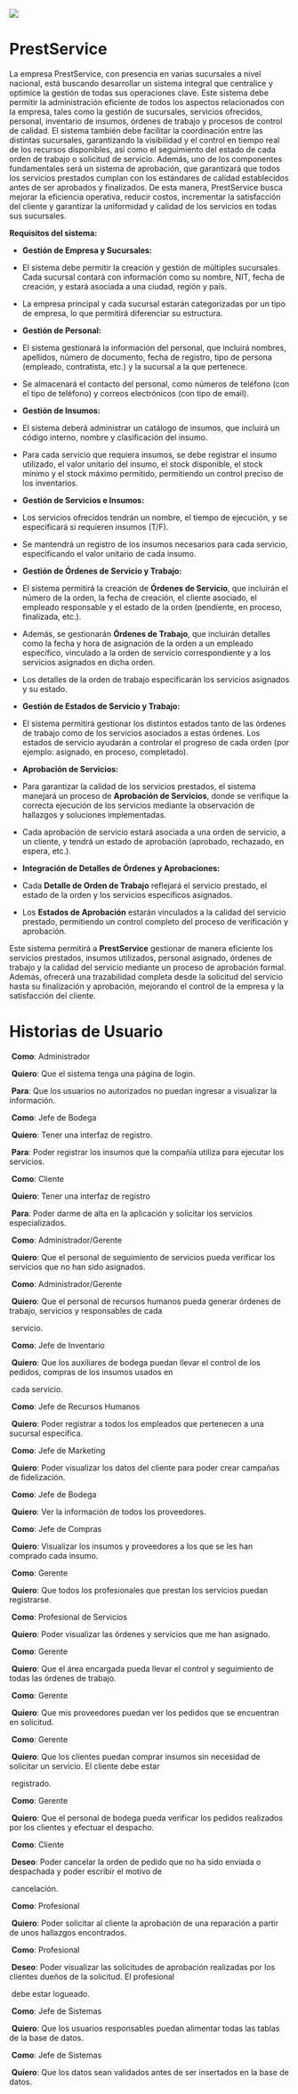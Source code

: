 ![](/home/camper/Documentos/mauricio/proservicehub/src/main/resources/img/image.webp)





# PrestService



La empresa PrestService, con presencia en varias sucursales a nivel nacional, está buscando desarrollar un sistema integral que centralice y optimice la gestión de todas sus operaciones clave. Este sistema debe permitir la administración eficiente de todos los aspectos relacionados con la empresa, tales como la gestión de sucursales, servicios ofrecidos, personal, inventario de insumos, órdenes de trabajo y procesos de control de calidad. El sistema también debe facilitar la coordinación entre las distintas sucursales, garantizando la visibilidad y el control en tiempo real de los recursos disponibles, así como el seguimiento del estado de cada orden de trabajo o solicitud de servicio. Además, uno de los componentes fundamentales será un sistema de aprobación, que garantizará que todos los servicios prestados cumplan con los estándares de calidad establecidos antes de ser aprobados y finalizados. De esta manera, PrestService busca mejorar la eficiencia operativa, reducir costos, incrementar la satisfacción del cliente y garantizar la uniformidad y calidad de los servicios en todas sus sucursales.



**Requisitos del sistema:**



- **Gestión de Empresa y Sucursales:**
- El sistema debe permitir la creación y gestión de múltiples sucursales. Cada sucursal contará con información como su nombre, NIT, fecha de creación, y estará asociada a una ciudad, región y país.
- La empresa principal y cada sucursal estarán categorizadas por un tipo de empresa, lo que permitirá diferenciar su estructura.



- **Gestión de Personal:**
- El sistema gestionará la información del personal, que incluirá nombres, apellidos, número de documento, fecha de registro, tipo de persona (empleado, contratista, etc.) y la sucursal a la que pertenece.
- Se almacenará el contacto del personal, como números de teléfono (con el tipo de teléfono) y correos electrónicos (con tipo de email).



- **Gestión de Insumos:**
- El sistema deberá administrar un catálogo de insumos, que incluirá un código interno, nombre y clasificación del insumo.
- Para cada servicio que requiera insumos, se debe registrar el insumo utilizado, el valor unitario del insumo, el stock disponible, el stock mínimo y el stock máximo permitido, permitiendo un control preciso de los inventarios.



- **Gestión de Servicios e Insumos:**
- Los servicios ofrecidos tendrán un nombre, el tiempo de ejecución, y se especificará si requieren insumos (T/F).
- Se mantendrá un registro de los insumos necesarios para cada servicio, especificando el valor unitario de cada insumo.



- **Gestión de Órdenes de Servicio y Trabajo:**
- El sistema permitirá la creación de **Órdenes de Servicio**, que incluirán el número de la orden, la fecha de creación, el cliente asociado, el empleado responsable y el estado de la orden (pendiente, en proceso, finalizada, etc.).
- Además, se gestionarán **Órdenes de Trabajo**, que incluirán detalles como la fecha y hora de asignación de la orden a un empleado específico, vinculado a la orden de servicio correspondiente y a los servicios asignados en dicha orden.
- Los detalles de la orden de trabajo especificarán los servicios asignados y su estado.



- **Gestión de Estados de Servicio y Trabajo:**
- El sistema permitirá gestionar los distintos estados tanto de las órdenes de trabajo como de los servicios asociados a estas órdenes. Los estados de servicio ayudarán a controlar el progreso de cada orden (por ejemplo: asignado, en proceso, completado).



- **Aprobación de Servicios:**
- Para garantizar la calidad de los servicios prestados, el sistema manejará un proceso de **Aprobación de Servicios**, donde se verifique la correcta ejecución de los servicios mediante la observación de hallazgos y soluciones implementadas.
- Cada aprobación de servicio estará asociada a una orden de servicio, a un cliente, y tendrá un estado de aprobación (aprobado, rechazado, en espera, etc.).



- **Integración de Detalles de Órdenes y Aprobaciones:**
- Cada **Detalle de Orden de Trabajo** reflejará el servicio prestado, el estado de la orden y los servicios específicos asignados.
- Los **Estados de Aprobación** estarán vinculados a la calidad del servicio prestado, permitiendo un control completo del proceso de verificación y aprobación.



Este sistema permitirá a **PrestService** gestionar de manera eficiente los servicios prestados, insumos utilizados, personal asignado, órdenes de trabajo y la calidad del servicio mediante un proceso de aprobación formal. Además, ofrecerá una trazabilidad completa desde la solicitud del servicio hasta su finalización y aprobación, mejorando el control de la empresa y la satisfacción del cliente.



# **Historias de Usuario**

​		**Como**: Administrador

​		**Quiero**: Que el sistema tenga una página de login.

​		**Para**: Que los usuarios no autorizados no puedan ingresar a visualizar la información.



​		**Como**: Jefe de Bodega

​		**Quiero**: Tener una interfaz de registro.

​		**Para**: Poder registrar los insumos que la compañía utiliza para ejecutar los servicios.



​		**Como**: Cliente

​		**Quiero**: Tener una interfaz de registro

​		**Para**: Poder darme de alta en la aplicación y solicitar los servicios especializados.



​		**Como**: Administrador/Gerente

​		**Quiero**: Que el personal de seguimiento de servicios pueda verificar los servicios que no han sido asignados.



​		**Como**: Administrador/Gerente

​		**Quiero**: Que el personal de recursos humanos pueda generar órdenes de trabajo, servicios y responsables de cada 	

​		servicio.



​		**Como**: Jefe de Inventario

​		**Quiero**: Que los auxiliares de bodega puedan llevar el control de los pedidos, compras de los insumos usados en 

​		cada servicio.



​		**Como**: Jefe de Recursos Humanos

​		**Quiero**: Poder registrar a todos los empleados que pertenecen a una sucursal específica.



​		**Como**: Jefe de Marketing

​		**Quiero**: Poder visualizar los datos del cliente para poder crear campañas de fidelización.



​		**Como**: Jefe de Bodega

​		**Quiero**: Ver la información de todos los proveedores.



​		**Como**: Jefe de Compras

​		**Quiero**: Visualizar los insumos y proveedores a los que se les han comprado cada insumo.



​		**Como**: Gerente

​		**Quiero**: Que todos los profesionales que prestan los servicios puedan registrarse.



​		**Como**: Profesional de Servicios

​		**Quiero**: Poder visualizar las órdenes y servicios que me han asignado.



​		**Como**: Gerente

​		**Quiero**: Que el área encargada pueda llevar el control y seguimiento de todas las órdenes de trabajo.



​		**Como**: Gerente

​		**Quiero**: Que mis proveedores puedan ver los pedidos que se encuentran en solicitud.



​		**Como**: Gerente

​		**Quiero**: Que los clientes puedan comprar insumos sin necesidad de solicitar un servicio. El cliente debe estar 	

​		registrado.



​		**Como**: Gerente

​		**Quiero**: Que el personal de bodega pueda verificar los pedidos realizados por los clientes y efectuar el despacho.



​		**Como**: Cliente

​		**Deseo**: Poder cancelar la orden de pedido que no ha sido enviada o despachada y poder escribir el motivo de 	

​		cancelación.



​		**Como**: Profesional

​		**Quiero**: Poder solicitar al cliente la aprobación de una reparación a partir de unos hallazgos encontrados.



​		**Como**: Profesional

​		**Deseo**: Poder visualizar las solicitudes de aprobación realizadas por los clientes dueños de la solicitud. El profesional 

​		debe estar logueado.



​		**Como**: Jefe de Sistemas

​		**Quiero**: Que los usuarios responsables puedan alimentar todas las tablas de la base de datos.



​		**Como**: Jefe de Sistemas

​		**Quiero**: Que los datos sean validados antes de ser insertados en la base de datos.
